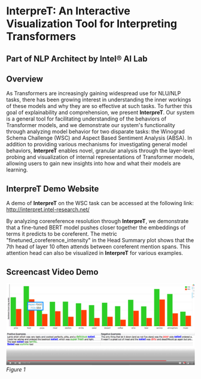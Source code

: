 # InterpreT: An Interactive Visualization Tool for Interpreting Transformers
## Part of NLP Architect by Intel® AI Lab

## Overview
As Transformers are increasingly gaining widespread use for NLU/NLP tasks, there has been growing interest in understanding the inner workings of these models and why they are so effective at such tasks. To further this goal of explainability and comprehension, we present **InterpreT**. Our system is a general tool for facilitating understanding of the behaviors of Transformer models, and we demonstrate our system's functionality through analyzing model behavior for two disparate tasks: the Winograd Schema Challenge (WSC) and Aspect Based Sentiment Analysis (ABSA). In addition to providing various mechanisms for investigating general model behaviors, **InterpreT** enables novel, granular analysis through the layer-level probing and visualization of internal representations of Transformer models, allowing users to gain new insights into how and what their models are learning. 

## InterpreT Demo Website
A demo of **InterpreT** on the WSC task can be accessed at the following link: http://interpret.intel-research.net/

By analyzing corereference resolution through **InterpreT**, we demonstrate that a fine-tuned BERT model pushes closer together the embeddings of terms it predicts to be coreferent. The metric "finetuned_coreference_intensity" in the Head Summary plot shows that the 7th head of layer 10 often attends between coreferent mention spans. This attention head can also be visualized in **InterpreT** for various examples. 

## Screencast Video Demo

[![Video Demo](https://raw.githubusercontent.com/IntelLabs/nlp-architect/master/solutions/absa_solution/assets/video.png)](https://drive.google.com/file/d/1MbESn2RI58PYsfhX4zX9jivCzQzuhtPR/view)
*Figure 1*
